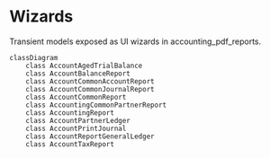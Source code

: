# Wizards

Transient models exposed as UI wizards in accounting_pdf_reports.

```mermaid
classDiagram
    class AccountAgedTrialBalance
    class AccountBalanceReport
    class AccountCommonAccountReport
    class AccountCommonJournalReport
    class AccountCommonReport
    class AccountingCommonPartnerReport
    class AccountingReport
    class AccountPartnerLedger
    class AccountPrintJournal
    class AccountReportGeneralLedger
    class AccountTaxReport
```
